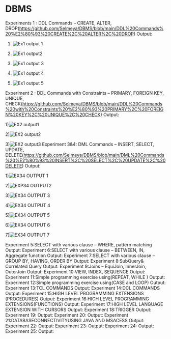 # DBMS
Experiments 1 : DDL Commands – CREATE, ALTER, DROP(https://github.com/Selmeya/DBMS/blob/main/DDL%20Commands%20%E2%80%93%20CREATE%2C%20ALTER%2C%20DROP)
Output:
   
   1) ![Ex1 output 1](https://user-images.githubusercontent.com/112368898/194228232-18088837-96e0-45a9-9847-cb8972c634ff.png)
   
  2)  ![Ex1 output2](https://user-images.githubusercontent.com/112368898/194229246-ca792c1a-f50c-4063-92ab-af7aa8d3b36f.png)
  3)  ![Ex1 output 3](https://user-images.githubusercontent.com/112368898/194229337-ef623d61-0456-4ace-bb3b-0352e537d9fb.png)
  4)  ![Ex1 output 4](https://user-images.githubusercontent.com/112368898/194229504-735baa6c-29a0-44b9-8593-a3753be40275.png)
  5)  ![Ex1 output 5](https://user-images.githubusercontent.com/112368898/194229616-e5166a61-3dfa-45f4-98ec-7896bf8c67a4.png)


Experiment 2 : DDL Commands with Constraints – PRIMARY, FOREIGN KEY, UNIQUE, CHECK(https://github.com/Selmeya/DBMS/blob/main/DDL%20Commands%20with%20Constraints%20%E2%80%93%20PRIMARY%2C%20FOREIGN%20KEY%2C%20UNIQUE%2C%20CHECK)
Output:
 
 
 1)![EX2 output1](https://user-images.githubusercontent.com/112368898/194352367-5b54d4fa-fefa-452e-b09f-71fa5dd3c3f4.png)
 
 2)![EX2 output2](https://user-images.githubusercontent.com/112368898/194352463-08b68d10-0f1c-42cc-b2f5-5665d73e3e2b.png)
 
 3)![EX2 output3](https://user-images.githubusercontent.com/112368898/194352691-e94bf2bd-252b-4ecb-8b06-194e649e073b.png)
Experiment 3&4: DML Commands – INSERT, SELECT, UPDATE, DELETE(https://github.com/Selmeya/DBMS/blob/main/DML%20Commands%20%E2%80%93%20INSERT%2C%20SELECT%2C%20UPDATE%2C%20DELETE)
Output:

1)![EX34 OUTPUT 1](https://user-images.githubusercontent.com/112368898/194371435-dccb1687-d1ed-4f6b-8cdf-133c7c48e52c.png)

2)![EXP34 OUTPUT2](https://user-images.githubusercontent.com/112368898/194371656-495757bb-b99b-4d3b-a310-dce6bd37e6de.png)

3)![EX34 OUTPUT 3](https://user-images.githubusercontent.com/112368898/194371913-464a7496-4783-4b90-a760-0d5f84722b16.png)

4)![EX34 OUTPUT 4](https://user-images.githubusercontent.com/112368898/194372198-5be62362-b50d-4259-b666-4b87e5cdc061.png)

5)![EX34 OUTPUT 5](https://user-images.githubusercontent.com/112368898/194372650-9c7aba7f-e37d-4bcb-81ec-d1dc6702655d.png)

6)![EX34 OUTPUT 6](https://user-images.githubusercontent.com/112368898/194372711-1074136a-c14c-4555-ac99-3414914e2472.png)

7)![EX34 OUTPUT 7](https://user-images.githubusercontent.com/112368898/194372765-e8df916d-1dcb-4448-b53b-566912ca736d.png)

Experiment 5:SELECT with various clause – WHERE, pattern matching
Output:
Experiment 6:SELECT with various clause – BETWEEN, IN, Aggregate function
Output:
Experiment 7:SELECT with various clause – GROUP BY, HAVING, ORDER BY
Output:
Experiment 8:SubQuery& Correlated Query
Output:
Experiment 9:Joins – EquiJoin, InnerJoin, OuterJoin
Output:
Experiment 10:VIEW, INDEX, SEQUENCE
Output:
Experiment 11:Simple programming exercise using(REPEAT, WHILE )
Output:
Experiment 12:Simple programming exercise using(CASE and LOOP)
Output:
Experiment 13:TCL COMMANDS
Output:
Experiment 14:DCL COMMANDS
Output:
Experiment 15:HIGH LEVEL PROGRAMMING EXTENSIONS (PROCEDURES)
Output:
Experiment 16:HIGH LEVEL PROGRAMMING EXTENSIONS(FUNCTIONS)
Output:
Experiment 17:HIGH LEVEL LANGUAGE EXTENSION WITH CURSORS
Output:
Experiment 18:TRIGGER
Output:
Experiment 19:
Output:
Experiment 20:
Output:
Experiment 21:DATABASECONNECTIVITYUSING JAVA AND MSACESS
Output:
Experiment 22:
Output:
Experiment 23:
Output:
Experiment 24:
Output:
Experiment 25:
Output:



